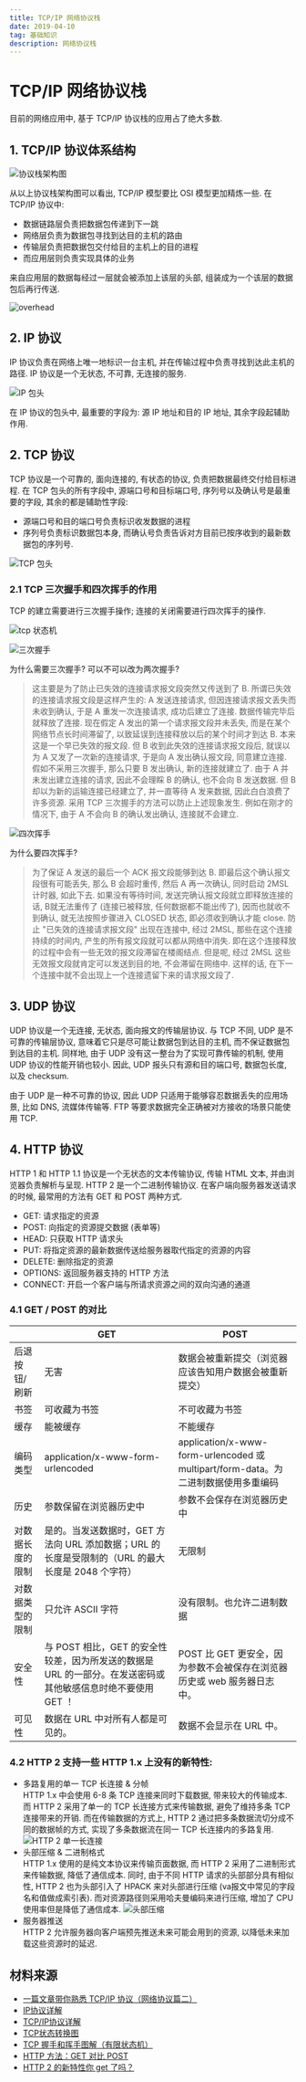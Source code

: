 ```yaml
---
title: TCP/IP 网络协议栈
date: 2019-04-10
tag: 基础知识
description: 网络协议栈
---
```


# TCP/IP 网络协议栈

目前的网络应用中, 基于 TCP/IP 协议栈的应用占了绝大多数.

## 1. TCP/IP 协议体系结构

![协议栈架构图](https://user-gold-cdn.xitu.io/2017/11/11/690219fae5b0587fa26e2dee545e6200?imageView2/0/w/1280/h/960/format/webp/ignore-error/1)

从以上协议栈架构图可以看出, TCP/IP 模型要比 OSI 模型更加精炼一些. 在 TCP/IP 协议中:

- 数据链路层负责把数据包传递到下一跳
- 网络层负责为数据包寻找到达目的主机的路由
- 传输层负责把数据包交付给目的主机上的目的进程
- 而应用层则负责实现具体的业务

来自应用层的数据每经过一层就会被添加上该层的头部, 组装成为一个该层的数据包后再行传送.

![overhead  ](https://user-gold-cdn.xitu.io/2017/11/11/8e36dfe9c1618385743e62f06fcca9fd?imageView2/0/w/1280/h/960/format/webp/ignore-error/1)

## 2. IP 协议

IP 协议负责在网络上唯一地标识一台主机, 并在传输过程中负责寻找到达此主机的路径. IP 协议是一个无状态, 不可靠, 无连接的服务.

![IP 包头](https://upload-images.jianshu.io/upload_images/5853159-1cd12b03db657e08.png?imageMogr2/auto-orient/strip%7CimageView2/2/w/521/format/webp)

在 IP 协议的包头中, 最重要的字段为: 源 IP 地址和目的 IP 地址, 其余字段起辅助作用.

## 2. TCP 协议

TCP 协议是一个可靠的, 面向连接的, 有状态的协议, 负责把数据最终交付给目标进程. 在 TCP 包头的所有字段中, 源端口号和目标端口号, 序列号以及确认号是最重要的字段, 其余的都是辅助性字段:

- 源端口号和目的端口号负责标识收发数据的进程
- 序列号负责标识数据包本身, 而确认号负责告诉对方目前已按序收到的最新数据包的序列号.

![TCP 包头](https://pic2.zhimg.com/80/v2-9cdd39da512d2a09a20aa77a05c6b0ad_hd.jpg)

### 2.1 TCP 三次握手和四次挥手的作用

TCP 的建立需要进行三次握手操作; 连接的关闭需要进行四次挥手的操作.

![tcp 状态机](http://www.cnitblog.com/images/cnitblog_com/wildon/544465b00200001s.png)

![三次握手](https://img-blog.csdn.net/20150907213812049)

为什么需要三次握手? 可以不可以改为两次握手?

> 这主要是为了防止已失效的连接请求报文段突然又传送到了 B. 所谓已失效的连接请求报文段是这样产生的: A 发送连接请求, 但因连接请求报文丢失而未收到确认, 于是 A 重发一次连接请求, 成功后建立了连接. 数据传输完毕后就释放了连接. 现在假定 A 发出的第一个请求报文段并未丢失, 而是在某个网络节点长时间滞留了, 以致延误到连接释放以后的某个时间才到达 B. 本来这是一个早已失效的报文段. 但 B 收到此失效的连接请求报文段后, 就误以为 A 又发了一次新的连接请求, 于是向 A 发出确认报文段, 同意建立连接. 假如不采用三次握手, 那么只要 B 发出确认, 新的连接就建立了. 由于 A 并未发出建立连接的请求, 因此不会理睬 B 的确认, 也不会向 B 发送数据. 但 B 却以为新的运输连接已经建立了, 并一直等待 A 发来数据, 因此白白浪费了许多资源. 采用 TCP 三次握手的方法可以防止上述现象发生. 例如在刚才的情况下, 由于 A 不会向 B 的确认发出确认, 连接就不会建立.

![四次挥手](https://img-blog.csdn.net/20150907213846032)

为什么要四次挥手?

> 为了保证 A 发送的最后一个 ACK 报文段能够到达 B. 即最后这个确认报文段很有可能丢失, 那么 B 会超时重传, 然后 A 再一次确认, 同时启动 2MSL 计时器, 如此下去. 如果没有等待时间, 发送完确认报文段就立即释放连接的话, B就无法重传了 (连接已被释放, 任何数据都不能出传了), 因而也就收不到确认, 就无法按照步骤进入 CLOSED 状态, 即必须收到确认才能 close. 防止 "已失效的连接请求报文段" 出现在连接中, 经过 2MSL, 那些在这个连接持续的时间内, 产生的所有报文段就可以都从网络中消失. 即在这个连接释放的过程中会有一些无效的报文段滞留在楼阁结点. 但是呢, 经过 2MSL 这些无效报文段就肯定可以发送到目的地, 不会滞留在网络中. 这样的话, 在下一个连接中就不会出现上一个连接遗留下来的请求报文段了.

## 3. UDP 协议

UDP 协议是一个无连接, 无状态, 面向报文的传输层协议. 与 TCP 不同, UDP 是不可靠的传输层协议, 意味着它只是尽可能让数据包到达目的主机, 而不保证数据包到达目的主机. 同样地, 由于 UDP 没有这一整台为了实现可靠传输的机制, 使用 UDP 协议的性能开销也较小. 因此, UDP 报头只有源和目的端口号, 数据包长度, 以及 checksum.

由于 UDP 是一种不可靠的协议, 因此 UDP 只适用于能够容忍数据丢失的应用场景, 比如 DNS, 流媒体传输等. FTP 等要求数据完全正确被对方接收的场景只能使用 TCP.

## 4. HTTP 协议

HTTP 1 和 HTTP 1.1 协议是一个无状态的文本传输协议, 传输 HTML 文本, 并由浏览器负责解析与呈现. HTTP 2 是一个二进制传输协议. 在客户端向服务器发送请求的时候, 最常用的方法有 GET 和 POST 两种方式.

- GET: 请求指定的资源
- POST: 向指定的资源提交数据 (表单等)
- HEAD: 只获取 HTTP 请求头
- PUT: 将指定资源的最新数据传送给服务器取代指定的资源的内容
- DELETE: 删除指定的资源
- OPTIONS: 返回服务器支持的 HTTP 方法
- CONNECT: 开启一个客户端与所请求资源之间的双向沟通的通道

### 4.1 GET / POST 的对比

||GET|POST|
|---|---|---|
|后退按钮/刷新|无害|数据会被重新提交（浏览器应该告知用户数据会被重新提交）|
|书签|可收藏为书签|不可收藏为书签|
|缓存|能被缓存|不能缓存|
|编码类型|application/x-www-form-urlencoded|application/x-www-form-urlencoded 或 multipart/form-data。为二进制数据使用多重编码|
|历史|参数保留在浏览器历史中|参数不会保存在浏览器历史中|
|对数据长度的限制|是的。当发送数据时，GET 方法向 URL 添加数据；URL 的长度是受限制的（URL 的最大长度是 2048 个字符）|无限制|
|对数据类型的限制|只允许 ASCII 字符|没有限制。也允许二进制数据|
|安全性|与 POST 相比，GET 的安全性较差，因为所发送的数据是 URL 的一部分。在发送密码或其他敏感信息时绝不要使用 GET ！|POST 比 GET 更安全，因为参数不会被保存在浏览器历史或 web 服务器日志中。|
|可见性|数据在 URL 中对所有人都是可见的。|数据不会显示在 URL 中。|

### 4.2 HTTP 2 支持一些 HTTP 1.x 上没有的新特性:

- 多路复用的单一 TCP 长连接 & 分帧  
  HTTP 1.x 中会使用 6-8 条 TCP 连接来同时下载数据, 带来较大的传输成本. 而 HTTP 2 采用了单一的 TCP 长连接方式来传输数据, 避免了维持多条 TCP 连接带来的开销. 而在传输数据的方式上, HTTP 2 通过把多条数据流切分成不同的数据帧的方式, 实现了多条数据流在同一 TCP 长连接内的多路复用.
  ![HTTP 2 单一长连接](https://blog-10039692.file.myqcloud.com/1492423504046_4739_1492423504526.png)
- 头部压缩 & 二进制格式  
  HTTP 1.x 使用的是纯文本协议来传输页面数据, 而 HTTP 2 采用了二进制形式来传输数据, 降低了通信成本. 同时, 由于不同 HTTP 请求的头部部分具有相似性, HTTP 2 也为头部引入了 HPACK 来对头部进行压缩 (va报文中常见的字段名和值做成索引表). 而对资源路径则采用哈夫曼编码来进行压缩, 增加了 CPU 使用率但是降低了通信成本.
  ![头部压缩](https://blog-10039692.file.myqcloud.com/1492423727376_9229_1492423727598.png)
- 服务器推送  
  HTTP 2 允许服务器向客户端预先推送未来可能会用到的资源, 以降低未来加载这些资源时的延迟.

## 材料来源

- [一篇文章带你熟悉 TCP/IP 协议（网络协议篇二）](https://juejin.im/post/5a069b6d51882509e5432656)
- [IP协议详解](https://www.jianshu.com/p/58a77f173f71)
- [TCP/IP协议详解](https://zhuanlan.zhihu.com/p/33889997)
- [TCP状态转换图](https://www.cnblogs.com/qlee/archive/2011/07/12/2104089.html)
- [TCP 握手和挥手图解（有限状态机）](https://blog.csdn.net/xy010902100449/article/details/48274635)
- [HTTP 方法：GET 对比 POST](http://www.w3school.com.cn/tags/html_ref_httpmethods.asp)
- [HTTP 2 的新特性你 get 了吗？](https://cloud.tencent.com/developer/article/1004874)